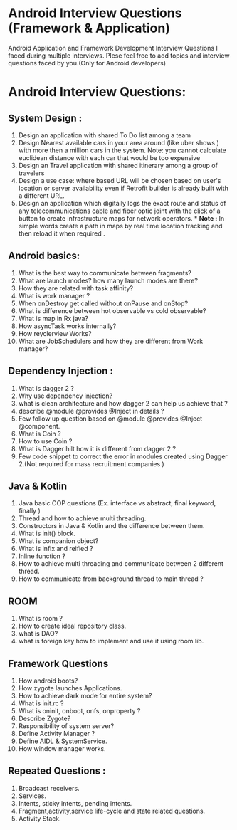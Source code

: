 # Android Interview Questions (Framework & Application)
Android Application and Framework Development Interview Questions I faced during multiple interviews.
Plese feel free to add topics and interview questions faced by you.(Only for Android developers)  


# Android Interview Questions:

## System Design :
1. Design an application with shared To Do list  among a team 
2. Design Nearest available cars in your area around (like uber shows ) with more then a million cars in the system.
Note: you cannot calculate euclidean distance with each car that would be too expensive 
3. Design an Travel application with shared itinerary among a group of travelers
4. Design a use case: where based URL will be chosen  based on user's location or server availability even if Retrofit builder is already built  with a different URL.
5. Design an application which digitally logs the exact route and status of any telecommunications cable and fiber optic joint with the click of a button to create infrastructure maps for network operators. *
**Note :**  In simple words create a path in maps by  real time location tracking and then reload it when required .



## Android basics:

1. What is the best way to communicate between fragments?
2. What are launch modes? how many launch modes are there?  
3. How they are related with task affinity?
4. What is work manager ? 
5. When onDestroy get called without onPause and onStop?
6. What is difference between hot observable vs cold observable?
7. What is map in Rx java?
8. How asyncTask works  internally?
9. How reyclerview Works?
10. What are JobSchedulers and how they are different from Work manager?

## Dependency Injection :

   1. What is dagger 2 ?
   2. Why use dependency injection?
   3. what is clean architecture and how dagger 2 can help us achieve that ?
   4. describe @module @provides @Inject in details ?
   5. Few follow up question based on @module @provides @Inject @component.
   6. What  is Coin ?
   7. How to use Coin ?
   8. What is Dagger hilt how it is different from dagger 2 ?
   9.  Few code snippet to correct the error in modules created using Dagger 2.(Not required for mass recruitment companies )

## Java & Kotlin
1. Java basic OOP questions (Ex. interface vs abstract, final keyword, finally )
2. Thread and how to achieve multi threading.
3. Constructors in Java & Kotlin and the difference between them.
4. What is init() block.
5. What is companion object? 
6. What is infix and reified ?
7. Inline function ?
8. How to achieve multi threading and communicate between 2 different thread.
9. How to communicate from background thread to main thread ?

## ROOM
1. What is room ? 
2. How to create ideal repository class.
3. what is DAO?
4. what is foreign key how to implement and use it using  room lib.


## Framework Questions
1. How android boots?
2. How zygote launches  Applications.
3. How to achieve dark mode for entire system?
4. What is init.rc ?
5. What is oninit, onboot, onfs, onproperty ?
6. Describe Zygote?
7. Responsibility of system server?
8. Define Activity Manager  ?
9. Define AIDL & SystemService.
10. How window manager works. 



## Repeated Questions :

1. Broadcast receivers.  
2. Services. 
3. Intents, sticky intents, pending intents.
4. Fragment,activity,service life-cycle and state related questions.  
5. Activity Stack.


 

 


